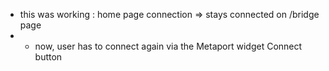 - this was working : home page connection => stays connected on /bridge page
- - now, user has to connect again via the Metaport widget Connect button
